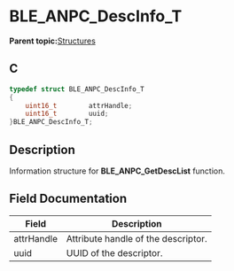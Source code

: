# BLE\_ANPC\_DescInfo\_T

**Parent topic:**[Structures](GUID-EEC87BE4-9397-4DE3-B2A3-A61C788AA4DE.md)

## C

```c
typedef struct BLE_ANPC_DescInfo_T
{
    uint16_t  		attrHandle;
    uint16_t  		uuid;
}BLE_ANPC_DescInfo_T;
```

## Description

Information structure for **BLE\_ANPC\_GetDescList** function.

## Field Documentation

|Field|Description|
|-----|-----------|
|attrHandle|Attribute handle of the descriptor.|
|uuid|UUID of the descriptor.|

